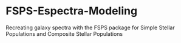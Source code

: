 # FSPS-Espectra-Modeling
Recreating galaxy spectra with the FSPS package for Simple Stellar Populations and Composite Stellar Populations
